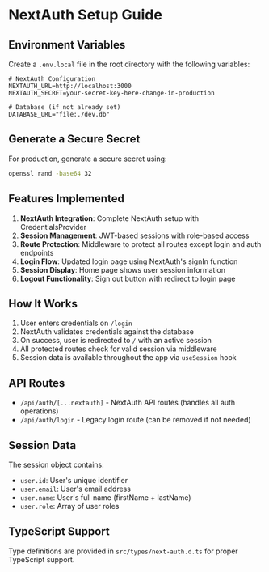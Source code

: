 # NextAuth Setup Guide

## Environment Variables

Create a `.env.local` file in the root directory with the following variables:

```env
# NextAuth Configuration
NEXTAUTH_URL=http://localhost:3000
NEXTAUTH_SECRET=your-secret-key-here-change-in-production

# Database (if not already set)
DATABASE_URL="file:./dev.db"
```

## Generate a Secure Secret

For production, generate a secure secret using:

```bash
openssl rand -base64 32
```

## Features Implemented

1. **NextAuth Integration**: Complete NextAuth setup with CredentialsProvider
2. **Session Management**: JWT-based sessions with role-based access
3. **Route Protection**: Middleware to protect all routes except login and auth endpoints
4. **Login Flow**: Updated login page using NextAuth's signIn function
5. **Session Display**: Home page shows user session information
6. **Logout Functionality**: Sign out button with redirect to login page

## How It Works

1. User enters credentials on `/login`
2. NextAuth validates credentials against the database
3. On success, user is redirected to `/` with an active session
4. All protected routes check for valid session via middleware
5. Session data is available throughout the app via `useSession` hook

## API Routes

- `/api/auth/[...nextauth]` - NextAuth API routes (handles all auth operations)
- `/api/auth/login` - Legacy login route (can be removed if not needed)

## Session Data

The session object contains:
- `user.id`: User's unique identifier
- `user.email`: User's email address
- `user.name`: User's full name (firstName + lastName)
- `user.role`: Array of user roles

## TypeScript Support

Type definitions are provided in `src/types/next-auth.d.ts` for proper TypeScript support.
